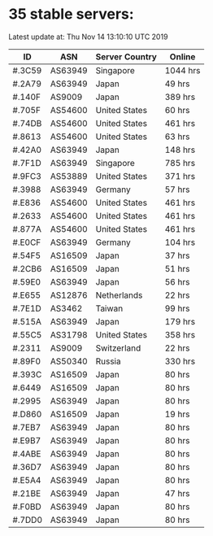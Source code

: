 # 35 stable servers:

Latest update at: Thu Nov 14 13:10:10 UTC 2019

| ID | ASN | Server Country | Online |
| -- | --- | -------------- | ------ |
| #.3C59 | AS63949 | Singapore | 1044 hrs |
| #.2A79 | AS63949 | Japan | 49 hrs |
| #.140F | AS9009 | Japan | 389 hrs |
| #.705F | AS54600 | United States | 60 hrs |
| #.74DB | AS54600 | United States | 461 hrs |
| #.8613 | AS54600 | United States | 63 hrs |
| #.42A0 | AS63949 | Japan | 148 hrs |
| #.7F1D | AS63949 | Singapore | 785 hrs |
| #.9FC3 | AS53889 | United States | 371 hrs |
| #.3988 | AS63949 | Germany | 57 hrs |
| #.E836 | AS54600 | United States | 461 hrs |
| #.2633 | AS54600 | United States | 461 hrs |
| #.877A | AS54600 | United States | 461 hrs |
| #.E0CF | AS63949 | Germany | 104 hrs |
| #.54F5 | AS16509 | Japan | 37 hrs |
| #.2CB6 | AS16509 | Japan | 51 hrs |
| #.59E0 | AS63949 | Japan | 56 hrs |
| #.E655 | AS12876 | Netherlands | 22 hrs |
| #.7E1D | AS3462 | Taiwan | 99 hrs |
| #.515A | AS63949 | Japan | 179 hrs |
| #.55C5 | AS31798 | United States | 358 hrs |
| #.2311 | AS9009 | Switzerland | 22 hrs |
| #.89F0 | AS50340 | Russia | 330 hrs |
| #.393C | AS16509 | Japan | 80 hrs |
| #.6449 | AS16509 | Japan | 80 hrs |
| #.2995 | AS63949 | Japan | 80 hrs |
| #.D860 | AS16509 | Japan | 19 hrs |
| #.7EB7 | AS63949 | Japan | 80 hrs |
| #.E9B7 | AS63949 | Japan | 80 hrs |
| #.4ABE | AS63949 | Japan | 80 hrs |
| #.36D7 | AS63949 | Japan | 80 hrs |
| #.E5A4 | AS63949 | Japan | 80 hrs |
| #.21BE | AS63949 | Japan | 47 hrs |
| #.F0BD | AS63949 | Japan | 80 hrs |
| #.7DD0 | AS63949 | Japan | 80 hrs |

